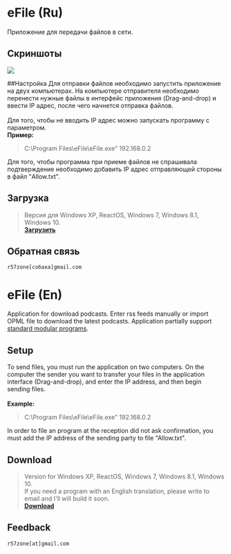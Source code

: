 # eFile (Ru)
Приложение для передачи файлов в сети.<br>

## Скриншоты
![](https://cloud.githubusercontent.com/assets/9499881/18416699/9b152638-782c-11e6-88be-1bf9b9dc4636.png)

##Настройка
Для отправки файлов необходимо запустить приложение на двух компьютерах. На компьютере отправителя необходимо перенести нужные файлы в интерфейс приложения (Drag-and-drop) и ввести IP адрес, после чего начнется отправка файлов.<br><br>
Для того, чтобы не вводить IP адрес можно запускать программу с параметром.<br>
**Пример:**
>C:\Program Files\eFile\eFile.exe" 192.168.0.2

Для того, чтобы программа при приеме файлов не спрашивала подтверждение необходимо добавить IP адрес отправляющей стороны в файл "Allow.txt".

## Загрузка
>Версия для Windows XP, ReactOS, Windows 7, Windows 8.1, Windows 10.<br>
**[Загрузить](https://github.com/r57zone/eFile/releases)**

## Обратная связь
`r57zone[собака]gmail.com`

# eFile (En)
Application for download podcasts. Enter rss feeds manually or import OPML file to download the latest podcasts. Application partially support [standard modular programs](https://github.com/r57zone/Standard-modular-program).

## Setup
To send files, you must run the application on two computers. On the computer the sender you want to transfer your files in the application interface (Drag-and-drop), and enter the IP address, and then begin sending files.<br><br>
**Example:**
>C:\Program Files\eFile\eFile.exe" 192.168.0.2

In order to file an program at the reception did not ask confirmation, you must add the IP address of the sending party to file "Allow.txt".

## Download
>Version for Windows XP, ReactOS, Windows 7, Windows 8.1, Windows 10.<br>
>If you need a program with an English translation, please write to email and I'll will build it soon.<br>
**[Download](https://github.com/r57zone/eFile/releases)**

## Feedback
`r57zone[at]gmail.com`